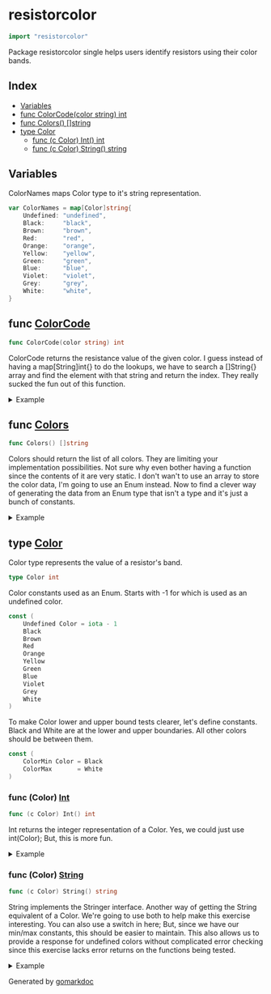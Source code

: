 <!-- Code generated by gomarkdoc. DO NOT EDIT -->

# resistorcolor

```go
import "resistorcolor"
```

Package resistorcolor single helps users identify resistors using their color bands.

## Index

- [Variables](<#variables>)
- [func ColorCode(color string) int](<#func-colorcode>)
- [func Colors() []string](<#func-colors>)
- [type Color](<#type-color>)
  - [func (c Color) Int() int](<#func-color-int>)
  - [func (c Color) String() string](<#func-color-string>)


## Variables

ColorNames maps Color type to it's string representation.

```go
var ColorNames = map[Color]string{
    Undefined: "undefined",
    Black:     "black",
    Brown:     "brown",
    Red:       "red",
    Orange:    "orange",
    Yellow:    "yellow",
    Green:     "green",
    Blue:      "blue",
    Violet:    "violet",
    Grey:      "grey",
    White:     "white",
}
```

## func [ColorCode](<https://github.com/vpayno/exercism-workspace/blob/main/go/resistor-color/resistor_color.go#L97>)

```go
func ColorCode(color string) int
```

ColorCode returns the resistance value of the given color. I guess instead of having a map\[String\]int\{\} to do the lookups, we have to search a \[\]String\{\} array and find the element with that string and return the index. They really sucked the fun out of this function.

<details><summary>Example</summary>
<p>

```go
{
	var color Color

	for color = Undefined; color <= ColorMax; color++ {
		name := color.String()
		value := ColorCode(name)

		fmt.Printf("Resistor band color %s has a value of %d\n", name, value)
	}

}
```

#### Output

```
Resistor band color undefined has a value of -1
Resistor band color black has a value of 0
Resistor band color brown has a value of 1
Resistor band color red has a value of 2
Resistor band color orange has a value of 3
Resistor band color yellow has a value of 4
Resistor band color green has a value of 5
Resistor band color blue has a value of 6
Resistor band color violet has a value of 7
Resistor band color grey has a value of 8
Resistor band color white has a value of 9
```

</p>
</details>

## func [Colors](<https://github.com/vpayno/exercism-workspace/blob/main/go/resistor-color/resistor_color.go#L78>)

```go
func Colors() []string
```

Colors should return the list of all colors. They are limiting your implementation possibilities. Not sure why even bother having a function since the contents of it are very static. I don't wan't to use an array to store the color data, I'm going to use an Enum instead. Now to find a clever way of generating the data from an Enum type that isn't a type and it's just a bunch of constants.

<details><summary>Example</summary>
<p>

```go
{
	fmt.Printf("%v\n", Colors())

}
```

#### Output

```
[black brown red orange yellow green blue violet grey white]
```

</p>
</details>

## type [Color](<https://github.com/vpayno/exercism-workspace/blob/main/go/resistor-color/resistor_color.go#L5>)

Color type represents the value of a resistor's band.

```go
type Color int
```

Color constants used as an Enum. Starts with \-1 for which is used as an undefined color.

```go
const (
    Undefined Color = iota - 1
    Black
    Brown
    Red
    Orange
    Yellow
    Green
    Blue
    Violet
    Grey
    White
)
```

To make Color lower and upper bound tests clearer, let's define constants. Black and White are at the lower and upper boundaries. All other colors should be between them.

```go
const (
    ColorMin Color = Black
    ColorMax       = White
)
```

### func \(Color\) [Int](<https://github.com/vpayno/exercism-workspace/blob/main/go/resistor-color/resistor_color.go#L64>)

```go
func (c Color) Int() int
```

Int returns the integer representation of a Color. Yes, we could just use int\(Color\); But, this is more fun.

<details><summary>Example</summary>
<p>

```go
{
	var color Color

	for color = Undefined; color <= ColorMax; color++ {

		name := strings.Title(color.String())

		value := color.Int()

		fmt.Printf("%s is %d\n", name, value)
	}

}
```

#### Output

```
Undefined is -1
Black is 0
Brown is 1
Red is 2
Orange is 3
Yellow is 4
Green is 5
Blue is 6
Violet is 7
Grey is 8
White is 9
```

</p>
</details>

### func \(Color\) [String](<https://github.com/vpayno/exercism-workspace/blob/main/go/resistor-color/resistor_color.go#L54>)

```go
func (c Color) String() string
```

String implements the Stringer interface. Another way of getting the String equivalent of a Color. We're going to use both to help make this exercise interesting. You can also use a switch in here; But, since we have our min/max constants, this should be easier to maintain. This also allows us to provide a response for undefined colors without complicated error checking since this exercise lacks error returns on the functions being tested.

<details><summary>Example</summary>
<p>

```go
{
	var color Color

	for color = Undefined; color <= ColorMax; color++ {

		name := strings.Title(color.String())

		value := color.String()

		fmt.Printf("%s is %s\n", name, value)
	}

}
```

#### Output

```
Undefined is undefined
Black is black
Brown is brown
Red is red
Orange is orange
Yellow is yellow
Green is green
Blue is blue
Violet is violet
Grey is grey
White is white
```

</p>
</details>



Generated by [gomarkdoc](<https://github.com/princjef/gomarkdoc>)
